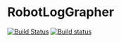 # RobotLogGrapher

[![Build Status](https://travis-ci.org/Team6479/RobotLogGrapher.svg?branch=master)](https://travis-ci.org/Team6479/RobotLogGrapher)
[![Build status](https://ci.appveyor.com/api/projects/status/6ubd8m2h762p4qhl?svg=true)](https://ci.appveyor.com/project/team6479-driver/robotloggrapher)

